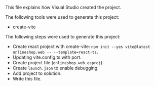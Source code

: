 This file explains how Visual Studio created the project.

The following tools were used to generate this project:
- create-vite

The following steps were used to generate this project:
- Create react project with create-vite: `npm init --yes vite@latest onlineshop.web -- --template=react-ts`.
- Updating vite.config.ts with port.
- Create project file (`onlineshop.web.esproj`).
- Create `launch.json` to enable debugging.
- Add project to solution.
- Write this file.
